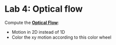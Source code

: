 # Lab 4: Optical flow

Compute the **[Optical Flow](http://en.wikipedia.org/wiki/Optical_flow)**:

 * Motion in 2D instead of 1D
 * Color the xy motion according to this color wheel